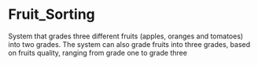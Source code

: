 # Fruit_Sorting
System that grades three different fruits (apples, oranges and tomatoes) into two grades.
The system can also grade fruits into three grades, based on fruits quality, ranging from grade one to grade three
